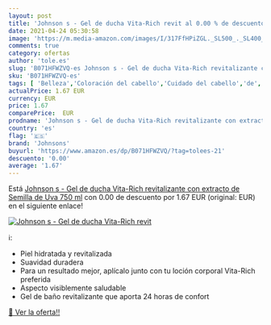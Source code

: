```yaml
---
layout: post
title: 'Johnson s - Gel de ducha Vita-Rich revit al 0.00 % de descuento'
date: 2021-04-24 05:30:58
image: 'https://m.media-amazon.com/images/I/317FfHPiZGL._SL500_._SL400_.jpg'
comments: true
category: ofertas
author: 'tole.es'
slug: 'B071HFWZVQ-es Johnson s - Gel de ducha Vita-Rich revitalizante con...'
sku: 'B071HFWZVQ-es'
tags: [ 'Belleza','Coloración del cabello','Cuidado del cabello','de','ducha','gel','johnsons', ]
actualPrice: 1.67 EUR
currency: EUR
price: 1.67
comparePrice:  EUR
prodname: 'Johnson s - Gel de ducha Vita-Rich revitalizante con extracto de Semilla de Uva   750 ml'
country: 'es'
flag: '🇪🇸'
brand: 'Johnsons'
buyurl: 'https://www.amazon.es/dp/B071HFWZVQ/?tag=tolees-21'
descuento: '0.00'
average: '1.67'
---
```


Está [Johnson s - Gel de ducha Vita-Rich revitalizante con extracto de Semilla de Uva   750 ml](https://www.amazon.es/dp/B071HFWZVQ/?tag=tolees-21) con 0.00 de descuento por 1.67 EUR (original:  EUR) en el siguiente enlace!

[![Johnson s - Gel de ducha Vita-Rich revit](https://m.media-amazon.com/images/I/317FfHPiZGL._SL500_._SL400_.jpg)](https://www.amazon.es/dp/B071HFWZVQ/?tag=tolees-21)

ℹ️:

- Piel hidratada y revitalizada
- Suavidad duradera
- Para un resultado mejor, aplícalo junto con tu loción corporal Vita-Rich preferida
- Aspecto visiblemente saludable
- Gel de baño revitalizante que aporta 24 horas de confort

[🛒 Ver la oferta!!](https://www.amazon.es/dp/B071HFWZVQ/?tag=tolees-21)
